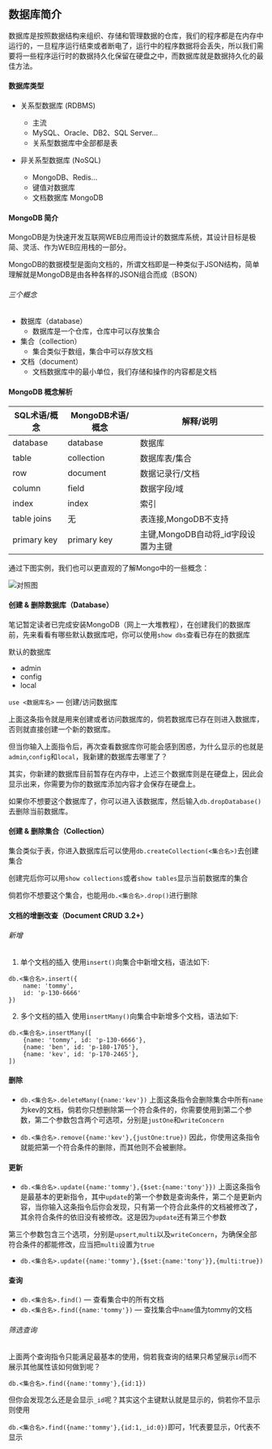 ## 数据库简介
数据库是按照数据结构来组织、存储和管理数据的仓库，我们的程序都是在内存中运行的，一旦程序运行结束或者断电了，运行中的程序数据将会丢失，所以我们需要将一些程序运行时的数据持久化保留在硬盘之中，而数据库就是数据持久化的最佳方法。

#### 数据库类型
- 关系型数据库 (RDBMS)
	- 主流
	- MySQL、Oracle、DB2、SQL Server...
	- 关系型数据库中全部都是表

- 非关系型数据库 (NoSQL)
	- MongoDB、Redis...
	- 键值对数据库
	- 文档数据库 MongoDB


#### MongoDB 简介
MongoDB是为快速开发互联网WEB应用而设计的数据库系统，其设计目标是极简、灵活、作为WEB应用栈的一部分。

MongoDB的数据模型是面向文档的，所谓文档即是一种类似于JSON结构，简单理解就是MongoDB是由各种各样的JSON组合而成（BSON）

###### 三个概念
- 数据库（database）
	- 数据库是一个仓库，仓库中可以存放集合
- 集合（collection）
	- 集合类似于数组，集合中可以存放文档
- 文档（document）
	- 文档数据库中的最小单位，我们存储和操作的内容都是文档


#### MongoDB 概念解析
| SQL术语/概念 | MongoDB术语/概念 | 解释/说明 |
| ---- | ---- | ---- |
| database | database | 数据库 |
| table | collection | 数据库表/集合 |
| row | document | 数据记录行/文档 |
| column | field | 数据字段/域 |
| index | index | 索引 |
| table joins | 无 | 表连接,MongoDB不支持 |
| primary key | primary key | 主键,MongoDB自动将_id字段设置为主键 |

通过下图实例，我们也可以更直观的了解Mongo中的一些概念：

![对照图](https://www.runoob.com/wp-content/uploads/2013/10/Figure-1-Mapping-Table-to-Collection-1.png)

#### 创建 & 删除数据库（Database）
笔记暂定读者已完成安装MongoDB（网上一大堆教程），在创建我们的数据库前，先来看看有哪些默认数据库吧，你可以使用`show dbs`查看已存在的数据库

默认的数据库
- admin
- config
- local

`use <数据库名>` — 创建/访问数据库

上面这条指令就是用来创建或者访问数据库的，倘若数据库已存在则进入数据库，否则就直接创建一个新的数据库。

但当你输入上面指令后，再次查看数据库你可能会感到困惑，为什么显示的也就是`admin`,`config`和`local`，我新建的数据库去哪里了？

其实，你新建的数据库目前暂存在内存中，上述三个数据库则是在硬盘上，因此会显示出来，你需要为你的数据库添加内容才会保存在硬盘上。

如果你不想要这个数据库了，你可以进入该数据库，然后输入`db.dropDatabase()`去删除当前数据库。

#### 创建 & 删除集合（Collection）
集合类似于表，你进入数据库后可以使用`db.createCollection(<集合名>)`去创建集合

创建完后你可以用`show collections`或者`show tables`显示当前数据库的集合

倘若你不想要这个集合，也能用`db.<集合名>.drop()`进行删除

#### 文档的增删改查（Document CRUD 3.2+）
###### 新增
1. 单个文档的插入
使用`insert()`向集合中新增文档，语法如下:
```mongodb
db.<集合名>.insert({
	name: 'tommy',
	id: 'p-130-6666'
})
```

2. 多个文档的插入
使用`insertMany()`向集合中新增多个文档，语法如下:
```
db.<集合名>.insertMany([
	{name: 'tommy', id: 'p-130-6666'},
	{name: 'ben', id: 'p-180-1705'},
	{name: 'kev', id: 'p-170-2465'},
])
```

#### 删除
- `db.<集合名>.deleteMany({name:'kev'})`
上面这条指令会删除集合中所有`name`为kev的文档，倘若你只想删除第一个符合条件的，你需要使用到第二个参数，第二个参数包含两个可选项，分别是`justOne`和`writeConcern`

- `db.<集合名>.remove({name:'kev'},{justOne:true})`
因此，你使用这条指令就能把第一个符合条件的删除，而其他则不会被删除。
#### 更新
- `db.<集合名>.update({name:'tommy'},{$set:{name:'tony'}})`
上面这条指令是最基本的更新指令，其中`update`的第一个参数是查询条件，第二个是更新内容，当你输入这条指令后你会发现，只有第一个符合此条件的文档被修改了，其余符合条件的依旧没有被修改。这是因为`update`还有第三个参数

第三个参数包含三个选项，分别是`upsert`,`multi`以及`writeConcern`，为确保全部符合条件的都能修改，应当把`multi`设置为`true`

- `db.<集合名>.update({name:'tommy'},{$set:{name:'tony'}},{multi:true})`
#### 查询
- `db.<集合名>.find()` — 查看集合中的所有文档
- `db.<集合名>.find({name:'tommy'})` — 查找集合中`name`值为tommy的文档

###### 筛选查询
上面两个查询指令只能满足最基本的使用，倘若我查询的结果只希望展示`id`而不展示其他属性该如何做到呢？

`db.<集合名>.find({name:'tommy'},{id:1})`

但你会发现怎么还是会显示`_id`呢？其实这个主键默认就是显示的，倘若你不显示则使用

`db.<集合名>.find({name:'tommy'},{id:1,_id:0})`即可，1代表要显示，0代表不显示
